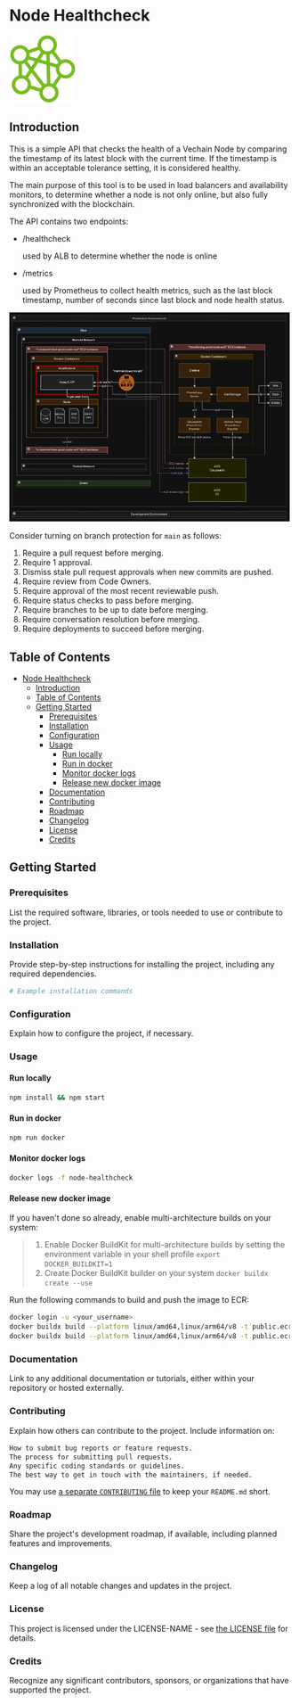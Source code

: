 # Node Healthcheck

![Node Hosting Project Logo](images/node-hosting.png)

## Introduction

This is a simple API that checks the health of a Vechain Node by comparing the timestamp of its latest block with the current time. If the timestamp is within an acceptable tolerance setting, it is considered healthy.

The main purpose of this tool is to be used in load balancers and availability monitors, to determine whether a node is not only online, but also fully synchronized with the blockchain.

The API contains two endpoints:

- /healthcheck

  used by ALB to determine whether the node is online

- /metrics

  used by Prometheus to collect health metrics, such as the last block timestamp, number of seconds since last block and node health status.

![Node Hosting Design Diagram - Healthcheck](images/architecture-diagram-healthcheck.webp)

Consider turning on branch protection for `main` as follows:
1. Require a pull request before merging.
  1. Require 1 approval.
  2. Dismiss stale pull request approvals when new commits are pushed.
  3. Require review from Code Owners.
  4. Require approval of the most recent reviewable push.
2. Require status checks to pass before merging.
3. Require branches to be up to date before merging.
4. Require conversation resolution before merging.
5. Require deployments to succeed before merging.

## Table of Contents

- [Node Healthcheck](#node-healthcheck)
  - [Introduction](#introduction)
  - [Table of Contents](#table-of-contents)
  - [Getting Started](#getting-started)
    - [Prerequisites](#prerequisites)
    - [Installation](#installation)
    - [Configuration](#configuration)
    - [Usage](#usage)
      - [Run locally](#run-locally)
      - [Run in docker](#run-in-docker)
      - [Monitor docker logs](#monitor-docker-logs)
      - [Release new docker image](#release-new-docker-image)
    - [Documentation](#documentation)
    - [Contributing](#contributing)
    - [Roadmap](#roadmap)
    - [Changelog](#changelog)
    - [License](#license)
    - [Credits](#credits)

## Getting Started

### Prerequisites

List the required software, libraries, or tools needed to use or contribute to the project.

### Installation

Provide step-by-step instructions for installing the project, including any required dependencies.

```bash
# Example installation commands
```

### Configuration

Explain how to configure the project, if necessary.

### Usage

#### Run locally

```bash
npm install && npm start
```

#### Run in docker

```bash
npm run docker
```

#### Monitor docker logs

```bash
docker logs -f node-healthcheck
```

#### Release new docker image

If you haven't done so already, enable multi-architecture builds on your system:
> 1. Enable Docker BuildKit for multi-architecture builds by setting the environment variable in your shell profile
> `export DOCKER_BUILDKIT=1`
> 2. Create Docker BuildKit builder on your system
> `docker buildx create --use`

Run the following commands to build and push the image to ECR:
```bash
docker login -u <your_username>
docker buildx build --platform linux/amd64,linux/arm64/v8 -t public.ecr.aws/vechainfoundation/node-healthcheck:<version> --push .
docker buildx build --platform linux/amd64,linux/arm64/v8 -t public.ecr.aws/vechainfoundation/node-healthcheck:latest --push .
```

### Documentation

Link to any additional documentation or tutorials, either within your repository or hosted externally.

### Contributing

Explain how others can contribute to the project. Include information on:

    How to submit bug reports or feature requests.
    The process for submitting pull requests.
    Any specific coding standards or guidelines.
    The best way to get in touch with the maintainers, if needed.
    
You may use [a separate `CONTRIBUTING` file](/CONTRIBUTING.md) to keep your `README.md` short.

### Roadmap

Share the project's development roadmap, if available, including planned features and improvements.

### Changelog

Keep a log of all notable changes and updates in the project.

### License

This project is licensed under the LICENSE-NAME - see [the LICENSE file](/LICENSE.md) for details.

### Credits

Recognize any significant contributors, sponsors, or organizations that have supported the project.
